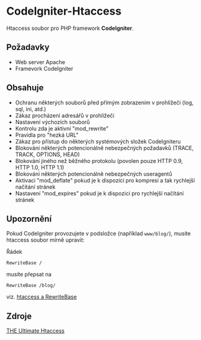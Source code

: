 CodeIgniter-Htaccess
====================

Htaccess soubor pro PHP framework **CodeIgniter**.


Požadavky
---------

* Web server Apache
* Framevork CodeIgniter


Obsahuje
--------

* Ochranu některých souborů před přímým zobrazením v prohlížeči (log, sql, ini, atd.)
* Zákaz procházení adresářů v prohlížeči
* Nastavení výchozích souborů
* Kontrolu zda je aktivní "mod_rewrite"
* Pravidla pro "hezká URL"
* Zákaz pro přístup do některých systémových složek CodeIgniteru
* Blokování některých potencionálně nebezpečných požadavků (TRACE, TRACK, OPTIONS, HEAD)
* Blokování jiného než běžného protokolu (povolen pouze HTTP 0.9, HTTP 1.0, HTTP 1.1)
* Blokování některých potencionálně nebezpečných useragentů
* Aktivaci "mod_deflate" pokud je k dispozici pro kompresi a tak rychlejší načítání stránek
* Nastavení "mod_expires" pokud je k dispozici pro rychlejší načítání stránek


Upozornění
----------

Pokud CodeIgniter provozujete v podsložce (například `www/blog/`), musíte htaccess soubor mírně upravit:

Řádek

```
RewriteBase /
```
musíte přepsat na

```
RewriteBase /blog/
```
viz. [htaccess a RewriteBase](https://www.google.com/search?q=htaccess+rewritebase)


Zdroje
------
[THE Ultimate Htaccess](http://www.askapache.com/htaccess/htaccess.html#Bogus_Graphics_Exploit)
